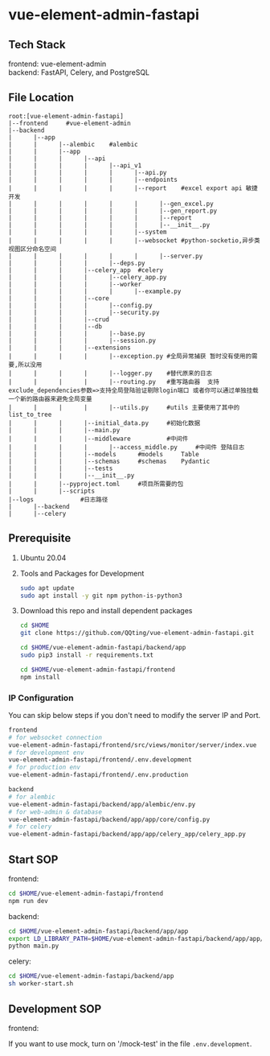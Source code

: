 # vue-element-admin-fastapi

## Tech Stack
frontend: vue-element-admin  
backend: FastAPI, Celery, and PostgreSQL

## File Location
```
root:[vue-element-admin-fastapi]
|--frontend		#vue-element-admin
|--backend
|      |--app
|      |      |--alembic	#alembic
|      |      |--app
|      |      |      |--api
|      |      |      |      |--api_v1
|      |      |      |      |      |--api.py
|      |      |      |      |      |--endpoints
|      |      |      |      |      |--report	#excel export api 敏捷开发 
|      |      |      |      |      |      |--gen_excel.py
|      |      |      |      |      |      |--gen_report.py
|      |      |      |      |      |      |--report
|      |      |      |      |      |      |--__init__.py
|      |      |      |      |      |--system
|      |      |      |      |      |--websocket	#python-socketio,异步类视图区分命名空间
|      |      |      |      |      |      |--server.py
|      |      |      |      |--deps.py
|      |      |      |--celery_app	#celery
|      |      |      |      |--celery_app.py
|      |      |      |      |--worker
|      |      |      |      |      |--example.py
|      |      |      |--core
|      |      |      |      |--config.py
|      |      |      |      |--security.py
|      |      |      |--crud
|      |      |      |--db
|      |      |      |      |--base.py
|      |      |      |      |--session.py
|      |      |      |--extensions
|      |      |      |      |--exception.py	#全局异常捕获 暂时没有使用的需要,所以没用
|      |      |      |      |--logger.py	#替代原来的日志
|      |      |      |      |--routing.py	#重写路由器  支持exclude_dependencies参数=>支持全局登陆验证剔除login端口 或者你可以通过单独挂载一个新的路由器来避免全局变量
|      |      |      |      |--utils.py		#utils 主要使用了其中的list_to_tree
|      |      |      |--initial_data.py		#初始化数据
|      |      |      |--main.py
|      |      |      |--middleware			#中间件
|      |      |      |      |--access_middle.py		#中间件 登陆日志
|      |      |      |--models		#models 	Table
|      |      |      |--schemas		#schemas	Pydantic
|      |      |      |--tests
|      |      |      |--__init__.py
|      |      |--pyproject.toml		#项目所需要的包
|      |      |--scripts
|--logs				#日志路径
|      |--backend
|      |--celery
```

## Prerequisite

1. Ubuntu 20.04

2. Tools and Packages for Development
    ```bash
    sudo apt update
    sudo apt install -y git npm python-is-python3
    ```

3. Download this repo and install dependent packages
    ```bash
    cd $HOME
    git clone https://github.com/QQting/vue-element-admin-fastapi.git

    cd $HOME/vue-element-admin-fastapi/backend/app
    sudo pip3 install -r requirements.txt

    cd $HOME/vue-element-admin-fastapi/frontend
    npm install
    ```

### IP Configuration

You can skip below steps if you don't need to modify the server IP and Port.

```bash
frontend
# for websocket connection
vue-element-admin-fastapi/frontend/src/views/monitor/server/index.vue 
# for development env
vue-element-admin-fastapi/frontend/.env.development	
# for production env
vue-element-admin-fastapi/frontend/.env.production	

backend
# for alembic
vue-element-admin-fastapi/backend/app/alembic/env.py
# for web-admin & database
vue-element-admin-fastapi/backend/app/app/core/config.py
# for celery
vue-element-admin-fastapi/backend/app/app/celery_app/celery_app.py
```

## Start SOP

frontend:
```bash
cd $HOME/vue-element-admin-fastapi/frontend
npm run dev
```

backend:
```bash
cd $HOME/vue-element-admin-fastapi/backend/app/app
export LD_LIBRARY_PATH=$HOME/vue-element-admin-fastapi/backend/app/app/api/api_v1/robots/RMT_core
python main.py
```

celery:
```bash
cd $HOME/vue-element-admin-fastapi/backend/app
sh worker-start.sh
```

## Development SOP

frontend:

If you want to use mock, turn on '/mock-test' in the file ```.env.development```.
